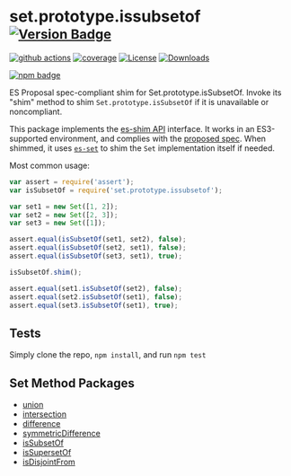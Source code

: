 # set.prototype.issubsetof <sup>[![Version Badge][npm-version-svg]][package-url]</sup>

[![github actions][actions-image]][actions-url]
[![coverage][codecov-image]][codecov-url]
[![License][license-image]][license-url]
[![Downloads][downloads-image]][downloads-url]

[![npm badge][npm-badge-png]][package-url]

ES Proposal spec-compliant shim for Set.prototype.isSubsetOf. Invoke its "shim" method to shim `Set.prototype.isSubsetOf` if it is unavailable or noncompliant.

This package implements the [es-shim API](https://github.com/es-shims/api) interface. It works in an ES3-supported environment, and complies with the [proposed spec](https://github.com/tc39/proposal-set-methods). When shimmed, it uses [`es-set`](https://npmjs.com/es-set) to shim the `Set` implementation itself if needed.

Most common usage:
```js
var assert = require('assert');
var isSubsetOf = require('set.prototype.issubsetof');

var set1 = new Set([1, 2]);
var set2 = new Set([2, 3]);
var set3 = new Set([1]);

assert.equal(isSubsetOf(set1, set2), false);
assert.equal(isSubsetOf(set2, set1), false);
assert.equal(isSubsetOf(set3, set1), true);

isSubsetOf.shim();

assert.equal(set1.isSubsetOf(set2), false);
assert.equal(set2.isSubsetOf(set1), false);
assert.equal(set3.isSubsetOf(set1), true);
```

## Tests
Simply clone the repo, `npm install`, and run `npm test`

## Set Method Packages
 - [union](https://npmjs.com/set.prototype.union)
 - [intersection](https://npmjs.com/set.prototype.intersection)
 - [difference](https://npmjs.com/set.prototype.difference)
 - [symmetricDifference](https://npmjs.com/set.prototype.symmetricdifference)
 - [isSubsetOf](https://npmjs.com/set.prototype.issubsetof)
 - [isSupersetOf](https://npmjs.com/set.prototype.issupersetof)
 - [isDisjointFrom](https://npmjs.com/set.prototype.isdisjointfrom)

[package-url]: https://npmjs.com/package/set.prototype.issubsetof
[npm-version-svg]: http://versionbadg.es/es-shims/Set.prototype.isSubsetOf.svg
[deps-svg]: https://david-dm.org/es-shims/Set.prototype.isSubsetOf.svg
[deps-url]: https://david-dm.org/es-shims/Set.prototype.isSubsetOf
[dev-deps-svg]: https://david-dm.org/es-shims/Set.prototype.isSubsetOf/dev-status.svg
[dev-deps-url]: https://david-dm.org/es-shims/Set.prototype.isSubsetOf#info=devDependencies
[testling-svg]: https://ci.testling.com/es-shims/Set.prototype.isSubsetOf.png
[testling-url]: https://ci.testling.com/es-shims/Set.prototype.isSubsetOf
[npm-badge-png]: https://nodei.co/npm/set.prototype.issubsetof.png?downloads=true&stars=true
[license-image]: http://img.shields.io/npm/l/set.prototype.issubsetof.svg
[license-url]: LICENSE
[downloads-image]: http://img.shields.io/npm/dm/set.prototype.issubsetof.svg
[downloads-url]: http://npm-stat.com/charts.html?package=set.prototype.issubsetof
[codecov-image]: https://codecov.io/gh/es-shims/Set.prototype.isSubsetOf/branch/main/graphs/badge.svg
[codecov-url]: https://app.codecov.io/gh/es-shims/Set.prototype.isSubsetOf/
[actions-image]: https://img.shields.io/endpoint?url=https://github-actions-badge-u3jn4tfpocch.runkit.sh/es-shims/Set.prototype.isSubsetOf
[actions-url]: https://github.com/es-shims/Set.prototype.isSubsetOf/actions

